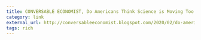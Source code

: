 ```yaml
---
title: CONVERSABLE ECONOMIST, Do Americans Think Science is Moving Too Fast?
category: link
external_url: http://conversableeconomist.blogspot.com/2020/02/do-americans-think-science-is-moving.html
tags: rich
---
```

